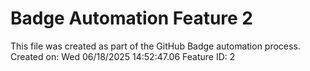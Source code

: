 # Badge Automation Feature 2 
 
This file was created as part of the GitHub Badge automation process. 
Created on: Wed 06/18/2025 14:52:47.06 
Feature ID: 2 
